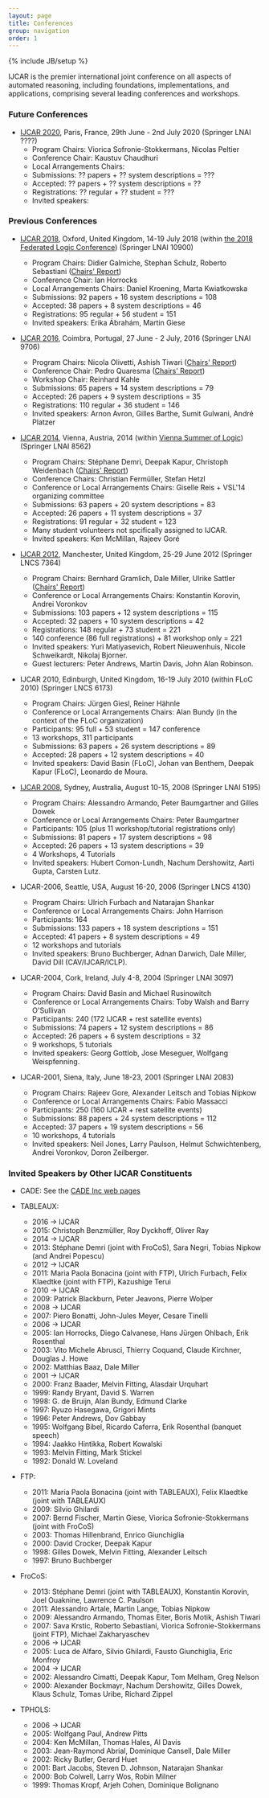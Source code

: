 ```yaml
---
layout: page
title: Conferences
group: navigation
order: 1
---
```

{% include JB/setup %}

IJCAR is the premier international joint conference on all aspects of automated reasoning, including foundations, implementations, and applications, comprising several leading conferences and workshops.

### Future Conferences

 - [IJCAR 2020](http://ijcar2020.org/), Paris, France, 29th June - 2nd July 2020 (Springer LNAI ????)
	- Program Chairs: Viorica Sofronie-Stokkermans, Nicolas Peltier
	- Conference Chair: Kaustuv Chaudhuri
	- Local Arrangements Chairs: 
	- Submissions: ?? papers + ?? system descriptions = ???
	- Accepted: ?? papers + ?? system descriptions = ??
	- Registrations: ?? regular + ?? student = ???
	- Invited speakers: 

### Previous Conferences

 - [IJCAR 2018](http://ijcar2018.org/), Oxford, United Kingdom, 14-19 July 2018 (within [the 2018 Federated Logic Conference](http://www.floc2018.org/)) (Springer LNAI 10900)
	- Program Chairs: Didier Galmiche, Stephan Schulz, Roberto Sebastiani ([Chairs' Report](Reports/IJCAR-9_ProgramChairs.pdf))
	- Conference Chair: Ian Horrocks
	- Local Arrangements Chairs: Daniel Kroening, Marta Kwiatkowska
	- Submissions: 92 papers + 16 system descriptions = 108
	- Accepted: 38 papers + 8 system descriptions = 46
	- Registrations: 95 regular + 56 student = 151
	- Invited speakers: Erika &Aacute;brah&aacute;m, Martin Giese

 - [IJCAR 2016](http://www.uc.pt/en/congressos/ijcar2016), Coimbra, Portugal, 27 June - 2 July, 2016 (Springer LNAI 9706)
	- Program Chairs: Nicola Olivetti, Ashish Tiwari ([Chairs' Report](Reports/IJCAR-8_ProgramChairs.pdf))
	- Conference Chair: Pedro Quaresma ([Chairs' Report](Reports/IJCAR-8_ConferenceChair.pdf))
	- Workshop Chair: Reinhard Kahle
	- Submissions: 65 papers + 14 system descriptions = 79
	- Accepted: 26 papers + 9 system descriptions = 35
	- Registrations: 110 regular + 36 student = 146
	- Invited speakers: Arnon Avron, Gilles Barthe, Sumit Gulwani, André Platzer

 - [IJCAR 2014](http://cs.nyu.edu/ijcar2014/), Vienna, Austria, 2014 (within [Vienna Summer of Logic](http://vsl2014.at/)) (Springer LNAI 8562)
	- Program Chairs: Stéphane Demri, Deepak Kapur, Christoph Weidenbach ([Chairs' Report](Reports/IJCAR-7_ProgramChairs.pdf))
	- Conference Chairs: Christian Fermüller, Stefan Hetzl
	- Conference or Local Arrangements Chairs: Giselle Reis + VSL'14 organizing committee
	- Submissions: 63 papers + 20 system descriptions = 83
	- Accepted: 26 papers + 11 system descriptions = 37
	- Registrations: 91 regular + 32 student = 123
	- Many student volunteers not spcifically assigned to IJCAR.
	- Invited speakers: Ken McMillan, Rajeev Goré

 - [IJCAR 2012](http://ijcar.cs.manchester.ac.uk/), Manchester, United Kingdom, 25-29 June 2012 (Springer LNCS 7364)
	- Program Chairs: Bernhard Gramlich, Dale Miller, Ulrike Sattler ([Chairs' Report](Reports/IJCAR-6_ProgramChairs.pdf))
	- Conference or Local Arrangements Chairs: Konstantin Korovin, Andrei Voronkov
	- Submissions: 103 papers + 12 system descriptions = 115
	- Accepted: 32 papers + 10 system descriptions = 42
	- Registrations: 148 regular + 73 student = 221
	- 140 conference (86 full registrations) + 81 workshop only = 221
	- Invited speakers: Yuri Matiyasevich, Robert Nieuwenhuis, Nicole Schweikardt, Nikolaj Bjorner.
	- Guest lecturers: Peter Andrews, Martin Davis, John Alan Robinson.

 - IJCAR 2010, Edinburgh, United Kingdom, 16-19 July 2010 (within FLoC 2010) (Springer LNCS 6173)
	- Program Chairs: Jürgen Giesl, Reiner Hähnle
	- Conference or Local Arrangements Chairs: Alan Bundy (in the context of the FLoC organization)
	- Participants: 95 full + 53 student = 147 conference
	- 13 workshops, 311 participants
	- Submissions: 63 papers + 26 system descriptions = 89
	- Accepted: 28 papers + 12 system descriptions = 40
	- Invited speakers: David Basin (FLoC), Johan van Benthem, Deepak Kapur (FLoC), Leonardo de Moura.

 - [IJCAR 2008](http://www.cs.miami.edu/home/geoff/Conferences/IJCAR//2008), Sydney, Australia, August 10-15, 2008 (Springer LNAI 5195)
	- Program Chairs: Alessandro Armando, Peter Baumgartner and Gilles Dowek
	- Conference or Local Arrangements Chairs: Peter Baumgartner
	- Participants: 105 (plus 11 workshop/tutorial registrations only)
	- Submissions: 81 papers + 17 system descriptions = 98
	- Accepted: 26 papers + 13 system descriptions = 39
	- 4 Workshops, 4 Tutorials
	- Invited speakers: Hubert Comon-Lundh, Nachum Dershowitz, Aarti Gupta, Carsten Lutz.

 - IJCAR-2006, Seattle, USA, August 16-20, 2006 (Springer LNCS 4130)
	- Program Chairs: Ulrich Furbach and Natarajan Shankar
	- Conference or Local Arrangements Chairs: John Harrison
	- Participants: 164
	- Submissions: 133 papers + 18 system descriptions = 151
	- Accepted: 41 papers + 8 system descriptions = 49
	- 12 workshops and tutorials
	- Invited speakers: Bruno Buchberger, Adnan Darwich, Dale Miller, David Dill (CAV/IJCAR/ICLP).

 - IJCAR-2004, Cork, Ireland, July 4-8, 2004 (Springer LNAI 3097)
	- Program Chairs: David Basin and Michael Rusinowitch
	- Conference or Local Arrangements Chairs: Toby Walsh and Barry O'Sullivan
	- Participants: 240 (172 IJCAR + rest satellite events)
	- Submissions: 74 papers + 12 system descriptions = 86
	- Accepted: 26 papers + 6 system descriptions = 32
	- 9 workshops, 5 tutorials
	- Invited speakers: Georg Gottlob, Jose Meseguer, Wolfgang Weispfenning.

 - IJCAR-2001, Siena, Italy, June 18-23, 2001 (Springer LNAI 2083)
	- Program Chairs: Rajeev Gore, Alexander Leitsch and Tobias Nipkow
	- Conference or Local Arrangements Chairs: Fabio Massacci
	- Participants: 250 (160 IJCAR + rest satellite events)
	- Submissions: 88 papers + 24 system descriptions = 112
	- Accepted: 37 papers + 19 system descriptions = 56
	- 10 workshops, 4 tutorials
	- Invited speakers: Neil Jones, Larry Paulson, Helmut Schwichtenberg, Andrei Voronkov, Doron Zeilberger.

### Invited Speakers by Other IJCAR Constituents

 - CADE: See the [CADE Inc web pages](http://cadeinc.org/)

 - TABLEAUX:
   - 2016 -> IJCAR
   - 2015: Christoph Benzmüller, Roy Dyckhoff, Oliver Ray
   - 2014 -> IJCAR
   - 2013: Stéphane Demri (joint with FroCoS), Sara Negri, Tobias Nipkow (and Andrei Popescu)
   - 2012 -> IJCAR
   - 2011: Maria Paola Bonacina (joint with FTP), Ulrich Furbach, Felix Klaedtke (joint with FTP), Kazushige Terui
   - 2010 -> IJCAR
   - 2009: Patrick Blackburn, Peter Jeavons, Pierre Wolper
   - 2008 -> IJCAR
   - 2007: Piero Bonatti, John-Jules Meyer, Cesare Tinelli
   - 2006 -> IJCAR
   - 2005: Ian Horrocks, Diego Calvanese, Hans Jürgen Ohlbach, Erik Rosenthal
   - 2003: Vito Michele Abrusci, Thierry Coquand, Claude Kirchner, Douglas J. Howe
   - 2002: Matthias Baaz, Dale Miller
   - 2001 -> IJCAR
   - 2000: Franz Baader, Melvin Fitting, Alasdair Urquhart
   - 1999: Randy Bryant, David S. Warren
   - 1998: G. de Bruijn, Alan Bundy, Edmund Clarke 
   - 1997: Ryuzo Hasegawa, Grigori Mints
   - 1996: Peter Andrews, Dov Gabbay
   - 1995: Wolfgang Bibel, Ricardo Caferra, Erik Rosenthal (banquet speech)
   - 1994: Jaakko Hintikka, Robert Kowalski
   - 1993: Melvin Fitting, Mark Stickel
   - 1992: Donald W. Loveland

 - FTP:
	- 2011: Maria Paola Bonacina (joint with TABLEAUX), Felix Klaedtke (joint with TABLEAUX)
	- 2009: Silvio Ghilardi
	- 2007: Bernd Fischer, Martin Giese, Viorica Sofronie-Stokkermans (joint with FroCoS)
	- 2003: Thomas Hillenbrand, Enrico Giunchiglia
	- 2000: David Crocker, Deepak Kapur
	- 1998: Gilles Dowek, Melvin Fitting, Alexander Leitsch
	- 1997: Bruno Buchberger

 - FroCoS:
	- 2013: Stéphane Demri (joint with TABLEAUX), Konstantin Korovin, Joel Ouaknine, Lawrence C. Paulson
	- 2011: Alessandro Artale, Martin Lange, Tobias Nipkow
	- 2009: Alessandro Armando, Thomas Eiter, Boris Motik, Ashish Tiwari
	- 2007: Sava Krstic, Roberto Sebastiani, Viorica Sofronie-Stokkermans (joint FTP), Michael Zakharyaschev
	- 2006 -> IJCAR
	- 2005: Luca de Alfaro, Silvio Ghilardi, Fausto Giunchiglia, Eric Monfroy
	- 2004 -> IJCAR
	- 2002: Alessandro Cimatti, Deepak Kapur, Tom Melham, Greg Nelson
	- 2000: Alexander Bockmayr, Nachum Dershowitz, Gilles Dowek, Klaus Schulz, Tomas Uribe, Richard Zippel

 - TPHOLS:
	- 2006 -> IJCAR
	- 2005: Wolfgang Paul, Andrew Pitts
	- 2004: Ken McMillan, Thomas Hales, Al Davis
	- 2003: Jean-Raymond Abrial, Dominique Cansell, Dale Miller
	- 2002: Ricky Butler, Gerard Huet
	- 2001: Bart Jacobs, Steven D. Johnson, Natarajan Shankar
	- 2000: Bob Colwell, Larry Wos, Robin Milner
	- 1999: Thomas Kropf, Arjeh Cohen, Dominique Bolignano
